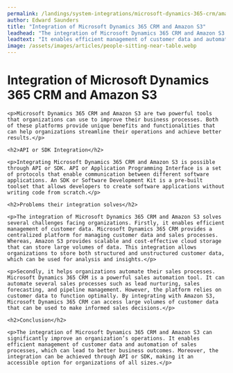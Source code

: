 ```yaml
---
permalink: /landings/system-integrations/microsoft-dynamics-365-crm/amazon-s3
author: Edward Saunders
title: "Integration of Microsoft Dynamics 365 CRM and Amazon S3"
leadhead: "The integration of Microsoft Dynamics 365 CRM and Amazon S3 can significantly improve an organization’s operations"
leadtext: "It enables efficient management of customer data and automation of sales processes, which can lead to better business outcomes. Moreover, the integration can be achieved through API or SDK, making it an accessible option for organizations of all sizes."
image: /assets/images/articles/people-sitting-near-table.webp
---
```

<div class="arttext">	<h1>Integration of Microsoft Dynamics 365 CRM and Amazon S3</h1>

	<p>Microsoft Dynamics 365 CRM and Amazon S3 are two powerful tools that organizations can use to improve their business processes. Both of these platforms provide unique benefits and functionalities that can help organizations streamline their operations and achieve better results.</p>

	<h2>API or SDK Integration</h2>

	<p>Integrating Microsoft Dynamics 365 CRM and Amazon S3 is possible through API or SDK. API or Application Programming Interface is a set of protocols that enable communication between different software applications. An SDK or Software Development Kit is a pre-built toolset that allows developers to create software applications without writing code from scratch.</p>

	<h2>Problems their integration solves</h2>

	<p>The integration of Microsoft Dynamics 365 CRM and Amazon S3 solves several challenges facing organizations. Firstly, it enables efficient management of customer data. Microsoft Dynamics 365 CRM provides a centralized platform for managing customer data and sales processes. Whereas, Amazon S3 provides scalable and cost-effective cloud storage that can store large volumes of data. This integration allows organizations to store both structured and unstructured customer data, which can be used for analysis and insights.</p>

	<p>Secondly, it helps organizations automate their sales processes. Microsoft Dynamics 365 CRM is a powerful sales automation tool. It can automate several sales processes such as lead nurturing, sales forecasting, and pipeline management. However, the platform relies on customer data to function optimally. By integrating with Amazon S3, Microsoft Dynamics 365 CRM can access large volumes of customer data that can be used to make informed sales decisions.</p>

	<h2>Conclusion</h2>

	<p>The integration of Microsoft Dynamics 365 CRM and Amazon S3 can significantly improve an organization’s operations. It enables efficient management of customer data and automation of sales processes, which can lead to better business outcomes. Moreover, the integration can be achieved through API or SDK, making it an accessible option for organizations of all sizes.</p>
</div>